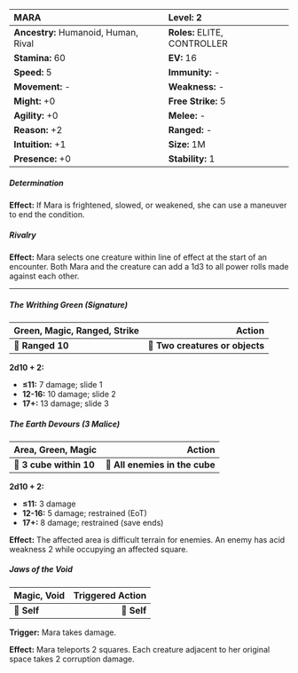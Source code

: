 | **MARA**                                 | **Level:** 2                             |
|:-----------------------------------------|:-----------------------------------------|
| **Ancestry:** Humanoid, Human, Rival     | **Roles:** ELITE, CONTROLLER             |
| **Stamina:** 60                          | **EV:** 16                               |
| **Speed:** 5                             | **Immunity:** -                          |
| **Movement:** -                          | **Weakness:** -                          |
| **Might:** +0                            | **Free Strike:** 5                       |
| **Agility:** +0                          | **Melee:** -                             |
| **Reason:** +2                           | **Ranged:** -                            |
| **Intuition:** +1                        | **Size:** 1M                             |
| **Presence:** +0                         | **Stability:** 1                         |

##### Determination

**Effect:** If Mara is frightened, slowed, or weakened, she can use a maneuver to end the condition.

##### Rivalry

**Effect:** Mara selects one creature within line of effect at the start of an encounter. Both Mara and the creature can add a 1d3 to all power rolls made against each other.

---

##### **The Writhing Green (Signature)**

| **Green, Magic, Ranged, Strike** |                      **Action** |
| -------------------------------- | -------------------------------:|
| **📏 Ranged 10**                 | **🎯 Two creatures or objects** |

**2d10 + 2:**
- **≤11:** 7 damage; slide 1
- **12-16:** 10 damage; slide 2
- **17+:** 13 damage; slide 3

##### **The Earth Devours (3 Malice)**

| **Area, Green, Magic**  |                     **Action** |
| ----------------------- | ------------------------------:|
| **📏 3 cube within 10** | **🎯 All enemies in the cube** |

**2d10 + 2:**
- **≤11:** 3 damage
- **12-16:** 5 damage; restrained (EoT)
- **17+:** 8 damage; restrained (save ends)

**Effect:** The affected area is difficult terrain for enemies. An enemy has acid weakness 2 while occupying an affected square.

##### **Jaws of the Void**

| **Magic, Void** | **Triggered Action** |
| --------------- | --------------------:|
| **📏 Self**     |          **🎯 Self** |

**Trigger:** Mara takes damage.

**Effect:** Mara teleports 2 squares. Each creature adjacent to her original space takes 2 corruption damage.
